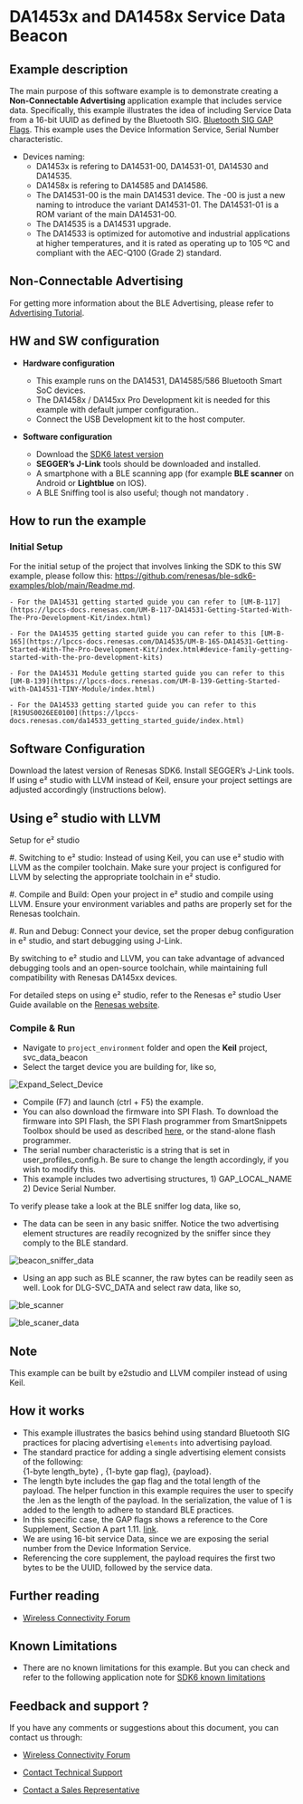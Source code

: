 # DA1453x and DA1458x Service Data Beacon

## Example description

The main purpose of this software example is to demonstrate creating a **Non-Connectable Advertising** application example that includes service data.   Specifically, this example illustrates the idea of 
including Service Data from a 16-bit UUID as defined by the Bluetooth SIG.  [Bluetooth SIG GAP Flags](https://www.bluetooth.com/specifications/assigned-numbers/generic-access-profile/).
This example uses the Device Information Service, Serial Number characteristic.

- Devices naming:
    - DA1453x is refering to DA14531-00, DA14531-01, DA14530 and DA14535.
    - DA1458x is refering to DA14585 and DA14586.
    - The DA14531-00 is the main DA14531 device. The -00 is just a new naming to introduce the variant DA14531-01. The DA14531-01 is a ROM variant of the main DA14531-00.
    - The DA14535 is a DA14531 upgrade.
	- The DA14533 is optimized for automotive and industrial applications at higher temperatures, and it is rated as operating up to 105 ºC and compliant with the AEC-Q100 (Grade 2) standard.

## Non-Connectable Advertising

For getting more information about the BLE Advertising, please refer to [Advertising Tutorial](https://lpccs-docs.renesas.com/DA145xx_Advertising_Tutorial/index.html). 

## HW and SW configuration

- **Hardware configuration**
  - This example runs on the DA14531, DA14585/586 Bluetooth Smart SoC devices.
  - The DA1458x / DA145xx Pro Development kit is needed for this example with default jumper configuration..
  - Connect the USB Development kit to the host computer.

- **Software configuration**
  - Download the [SDK6 latest version](https://www.renesas.com/sdk6_latest)
  - **SEGGER’s J-Link** tools should be downloaded and installed.
  - A smartphone with a BLE scanning app (for example **BLE scanner** on Android or **Lightblue** on IOS).
  - A BLE Sniffing tool is also useful; though not mandatory .

## How to run the example

### Initial Setup

For the initial setup of the project that involves linking the SDK to this SW example, please follow this: https://github.com/renesas/ble-sdk6-examples/blob/main/Readme.md.

    - For the DA14531 getting started guide you can refer to [UM-B-117](https://lpccs-docs.renesas.com/UM-B-117-DA14531-Getting-Started-With-The-Pro-Development-Kit/index.html)

    - For the DA14535 getting started guide you can refer to this [UM-B-165](https://lpccs-docs.renesas.com/DA14535/UM-B-165-DA14531-Getting-Started-With-The-Pro-Development-Kit/index.html#device-family-getting-started-with-the-pro-development-kits)

    - For the DA14531 Module getting started guide you can refer to this [UM-B-139](https://lpccs-docs.renesas.com/UM-B-139-Getting-Started-with-DA14531-TINY-Module/index.html)

    - For the DA14533 getting started guide you can refer to this [R19US0026EE0100](https://lpccs-docs.renesas.com/da14533_getting_started_guide/index.html)

## Software Configuration
Download the latest version of Renesas SDK6.
Install SEGGER’s J-Link tools.
If using e² studio with LLVM instead of Keil, ensure your project settings are adjusted accordingly (instructions below).

## Using e² studio with LLVM
Setup for e² studio

#. Switching to e² studio: Instead of using Keil, you can use e² studio with LLVM as the compiler toolchain. Make sure your project is configured for LLVM by selecting the appropriate toolchain in e² studio.


#. Compile and Build: Open your project in e² studio and compile using LLVM. Ensure your environment variables and paths are properly set for the Renesas toolchain.

#. Run and Debug: Connect your device, set the proper debug configuration in e² studio, and start debugging using J-Link.


By switching to e² studio and LLVM, you can take advantage of advanced debugging tools and an open-source toolchain, while maintaining full compatibility with Renesas DA145xx devices.

For detailed steps on using e² studio, refer to the Renesas e² studio User Guide available on the [Renesas website](https://lpccs-docs.renesas.com/e2_studio_sdk6_getting_started/index.html).


### Compile & Run

- Navigate to ``project_environment`` folder and open the **Keil** project, svc_data_beacon
- Select the target device you are building for, like so,


![Expand_Select_Device](assets/Expand_Select_Device.png)


- Compile (F7) and launch (ctrl + F5) the example.
- You can also download the firmware into SPI Flash. To download the firmware into SPI Flash, the  SPI Flash programmer from SmartSnippets Toolbox should be used as described 
  [here](https://lpccs-docs.renesas.com/UM-B-083/index.html), or the stand-alone flash programmer. 
- The serial number characteristic is a string that is set in user_profiles_config.h.  Be sure to change the length accordingly, if you wish to modify this.  
- This example includes two advertising structures, 1) GAP_LOCAL_NAME 2) Device Serial Number.


To verify please take a look at the BLE sniffer log data, like so,

- The data can be seen in any basic sniffer. Notice the two advertising element structures are readily recognized by the sniffer since they comply to the BLE standard.

![beacon_sniffer_data](assets/beacon_sniffer_data.png)

- Using an app such as BLE scanner, the raw bytes can be readily seen as well.  Look for DLG-SVC_DATA and select raw data, like so,

![ble_scanner](assets/ble_scanner.png)

	
![ble_scaner_data](assets/ble_scanner_bytes.png)

## Note
This example can be built by e2studio and LLVM compiler instead of using Keil.

## How it works
- This example illustrates the basics behind using standard Bluetooth SIG practices for placing advertising ``elements`` into advertising payload.
- The standard practice for adding a single advertising element consists of the following:  
  {1-byte length_byte} , {1-byte gap flag}, {payload}.
- The length byte includes the gap flag and the total length of the payload.  The helper function in this example requires the user to specify the .len as the length of the payload.  In the serialization, the value of 1 is added to the length to adhere to standard BLE practices. 
- In this specific case, the GAP flags shows a reference to the Core Supplement, Section A part 1.11.  [link](https://www.bluetooth.org/docman/handlers/DownloadDoc.ashx?doc_id=480305).
- We are using 16-bit service Data, since we are exposing the serial number from the Device Information Service.  
- Referencing the core supplement, the payload requires the first two bytes to be the UUID, followed by the service data. 

## Further reading

- [Wireless Connectivity Forum](https://lpccs-docs.renesas.com/lpc_docs_index/DA145xx.html)

## Known Limitations

- There are no known limitations for this example. But you can check and refer to the following application note for
[SDK6 known limitations](https://lpccs-docs.renesas.com/sdk6_kll/index.html)

## Feedback and support ?

If you have any comments or suggestions about this document, you can contact us through:

- [Wireless Connectivity Forum](https://community.renesas.com/wireles-connectivity)

- [Contact Technical Support](https://www.renesas.com/eu/en/support?nid=1564826&issue_type=technical)

- [Contact a Sales Representative](https://www.renesas.com/eu/en/buy-sample/locations)

